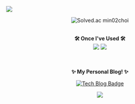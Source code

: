 <img src="https://capsule-render.vercel.app/api?type=waving&color=0D132F&fontColor=FFFFFF&height=300&section=header&text=Min%20Young's%20GitHub&fontSize=70" />

<div align="center">
 
  ![Solved.ac
min02choi](http://mazassumnida.wtf/api/v2/generate_badge?boj=min02choi)

<br>
<div>
    <strong>🛠️ Once I've Used 🛠️</strong> <br>
    <img src="https://img.shields.io/badge/Python-3776AB?style=for-the-badge&logo=Python&logoColor=white">
    <img src="https://img.shields.io/badge/JAVA-007396?style=for-the-badge&logo=Java&logoColor=white">
</div>
<br> <br>

<strong>✨ My Personal Blog! ✨</strong> <br>

[![Tech Blog Badge](http://img.shields.io/badge/-Min%20Young's%20GitHub%20Blog-black?style=flt&logo=github&link=https://min02choi.github.io/)](https://min02choi.github.io/)

<img src="https://github-readme-stats.vercel.app/api?username=min02choi&show_icons=true">
 
</div>


<!-- <center>
[![Solved.ac프로필](http://mazassumnida.wtf/api/v2/generate_badge?boj=min02choi)](https://solved.ac/min02choi)

</center> -->

<!-- <a href="https://min02choi.github.io" target="_blank">
    <img src="https://img.shields.io/badge/Java-007396?style=flat-square&logo=Java&logoColor=white"/>
</a> -->

<!---
min02choi/min02choi is a ✨ special ✨ repository because its `README.md` (this file) appears on your GitHub profile.
You can click the Preview link to take a look at your changes.
--->
